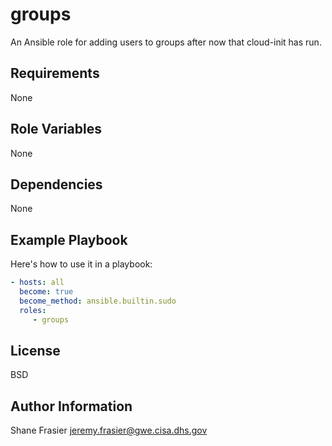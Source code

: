# groups #

An Ansible role for adding users to groups after now that cloud-init
has run.

## Requirements ##

None

## Role Variables ##

None

## Dependencies ##

None

## Example Playbook ##

Here's how to use it in a playbook:

```yaml
- hosts: all
  become: true
  become_method: ansible.builtin.sudo
  roles:
     - groups
```

## License ##

BSD

## Author Information ##

Shane Frasier <jeremy.frasier@gwe.cisa.dhs.gov>
